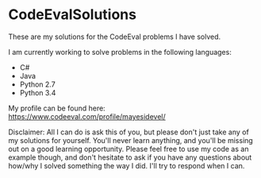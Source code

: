 # CodeEvalSolutions
These are my solutions for the CodeEval problems I have solved.

I am currently working to solve problems in the following languages:
* C#
* Java
* Python 2.7
* Python 3.4

My profile can be found here:
https://www.codeeval.com/profile/mayesidevel/

Disclaimer:
All I can do is ask this of you, but please don't just take any of my solutions for yourself. You'll never learn anything, and you'll be missing out on a good learning opportunity. Please feel free to use my code as an example though, and don't hesitate to ask if you have any questions about how/why I solved something the way I did. I'll try to respond when I can.
